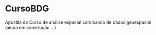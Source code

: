 # CursoBDG
Apostila do Curso de análise espacial com banco de dados geoespacial (ainda em construção ...)
